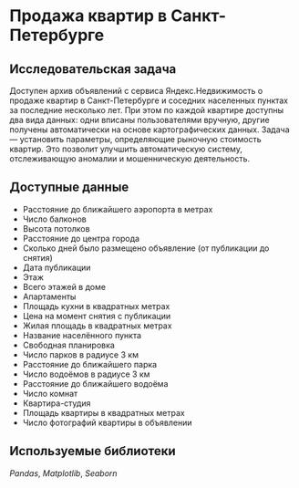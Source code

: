# Продажа квартир в Санкт-Петербурге

## Исследовательская задача
Доступен архив объявлений с сервиса Яндекс.Недвижимость о продаже квартир в Санкт-Петербурге и соседних населенных пунктах за последние несколько лет. При этом по каждой квартире доступны два вида данных: одни вписаны пользователями вручную, другие получены автоматически на основе картографических данных. Задача — установить параметры, определяющие рыночную стоимость квартир. Это позволит улучшить автоматическую систему, отслеживающую аномалии и мошенническую деятельность.

## Доступные данные
- Расстояние до ближайшего аэропорта в метрах
- Число балконов
- Высота потолков
- Расстояние до центра города
- Сколько дней было размещено объявление (от публикации до снятия)
- Дата публикации
- Этаж
- Всего этажей в доме
- Апартаменты 
- Площадь кухни в квадратных метрах 
- Цена на момент снятия с публикации
- Жилая площадь в квадратных метрах
- Название населённого пункта
- Свободная планировка
- Число парков в радиусе 3 км
- Расстояние до ближайшего парка
- Число водоёмов в радиусе 3 км
- Расстояние до ближайшего водоёма
- Число комнат
- Квартира-студия
- Площадь квартиры в квадратных метрах
- Число фотографий квартиры в объявлении

## Используемые библиотеки
*Pandas*, *Matplotlib*, *Seaborn*
